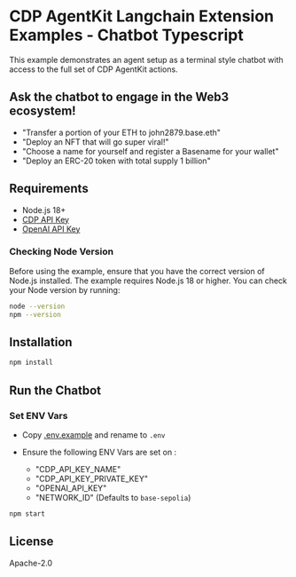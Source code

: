 # CDP AgentKit Langchain Extension Examples - Chatbot Typescript

This example demonstrates an agent setup as a terminal style chatbot with access to the full set of CDP AgentKit actions.

## Ask the chatbot to engage in the Web3 ecosystem!

- "Transfer a portion of your ETH to john2879.base.eth"
- "Deploy an NFT that will go super viral!"
- "Choose a name for yourself and register a Basename for your wallet"
- "Deploy an ERC-20 token with total supply 1 billion"

## Requirements

- Node.js 18+
- [CDP API Key](https://portal.cdp.coinbase.com/access/api)
- [OpenAI API Key](https://platform.openai.com/docs/quickstart#create-and-export-an-api-key)

### Checking Node Version

Before using the example, ensure that you have the correct version of Node.js installed. The example requires Node.js 18 or higher. You can check your Node version by running:

```bash
node --version
npm --version
```

## Installation

```bash
npm install
```

## Run the Chatbot

### Set ENV Vars

- Copy [.env.example](.env.example) and rename to `.env`

- Ensure the following ENV Vars are set on :
  - "CDP_API_KEY_NAME"
  - "CDP_API_KEY_PRIVATE_KEY"
  - "OPENAI_API_KEY"
  - "NETWORK_ID" (Defaults to `base-sepolia`)

```bash
npm start
```

## License

Apache-2.0
